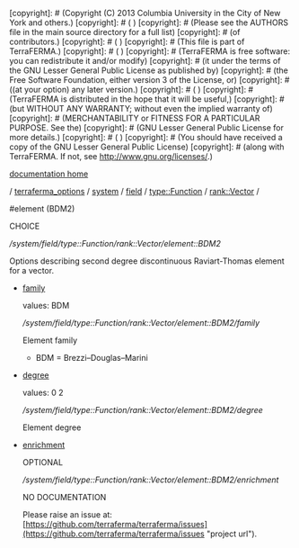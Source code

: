 [copyright]: # (Copyright (C) 2013 Columbia University in the City of New York and others.)
[copyright]: # ( )
[copyright]: # (Please see the AUTHORS file in the main source directory for a full list)
[copyright]: # (of contributors.)
[copyright]: # ( )
[copyright]: # (This file is part of TerraFERMA.)
[copyright]: # ( )
[copyright]: # (TerraFERMA is free software: you can redistribute it and/or modify)
[copyright]: # (it under the terms of the GNU Lesser General Public License as published by)
[copyright]: # (the Free Software Foundation, either version 3 of the License, or)
[copyright]: # ((at your option) any later version.)
[copyright]: # ( )
[copyright]: # (TerraFERMA is distributed in the hope that it will be useful,)
[copyright]: # (but WITHOUT ANY WARRANTY; without even the implied warranty of)
[copyright]: # (MERCHANTABILITY or FITNESS FOR A PARTICULAR PURPOSE. See the)
[copyright]: # (GNU Lesser General Public License for more details.)
[copyright]: # ( )
[copyright]: # (You should have received a copy of the GNU Lesser General Public License)
[copyright]: # (along with TerraFERMA. If not, see <http://www.gnu.org/licenses/>.)

[documentation home](Documentation)

/ [terraferma_options](../../../../../terraferma_options) / [system](../../../../system) / [field](../../../field) / [type::Function](../../type__Function) / [rank::Vector](../rank__Vector) /

#element (BDM2)

CHOICE 

*/system/field/type::Function/rank::Vector/element::BDM2*

Options describing second degree discontinuous Raviart-Thomas element for a vector.

* [family](element__BDM2/family "child")

    values: BDM

    */system/field/type::Function/rank::Vector/element::BDM2/family*

    Element family
    
    - BDM = Brezzi–Douglas–Marini

* [degree](element__BDM2/degree "child")

    values: 0 2

    */system/field/type::Function/rank::Vector/element::BDM2/degree*

    Element degree

* [enrichment](element__BDM2/enrichment "child")

    OPTIONAL 

    */system/field/type::Function/rank::Vector/element::BDM2/enrichment*

    NO DOCUMENTATION

    Please raise an issue at: [https://github.com/terraferma/terraferma/issues](https://github.com/terraferma/terraferma/issues "project url").

[autogenerated]: # (This file was automatically generated from the schema file:/home/cwilson/repos/github/TerraFERMA/TerraFERMA/buckettools/schemas/element.rng.)

